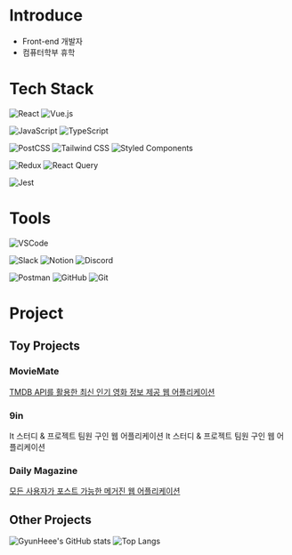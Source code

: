 # Introduce
* Front-end 개발자
* 컴퓨터학부 휴학

# Tech Stack
![React](https://img.shields.io/badge/React-%2320232a.svg?style=for-the-badge&logo=react&logoColor=61DAFB)
![Vue.js](https://img.shields.io/badge/Vue.js-%234FC08D.svg?style=for-the-badge&logo=vue.js&logoColor=white)

![JavaScript](https://img.shields.io/badge/JavaScript-%23F7DF1E.svg?style=for-the-badge&logo=javascript&logoColor=white)
![TypeScript](https://img.shields.io/badge/TypeScript-%23007ACC.svg?style=for-the-badge&logo=typescript&logoColor=white)

![PostCSS](https://img.shields.io/badge/PostCSS-%23DD3A0A.svg?style=for-the-badge&logo=postcss&logoColor=white)
![Tailwind CSS](https://img.shields.io/badge/Tailwind_CSS-%231a202c.svg?style=for-the-badge&logo=tailwind-css&logoColor=38B2AC)
![Styled Components](https://img.shields.io/badge/Styled_Components-%23DB7093.svg?style=for-the-badge&logo=styled-components&logoColor=white)

![Redux](https://img.shields.io/badge/Redux-764ABC?style=for-the-badge&logo=redux&logoColor=white)
![React Query](https://img.shields.io/badge/React_Query-FF4154?style=for-the-badge&logo=react&logoColor=white)

![Jest](https://img.shields.io/badge/Jest-C21325?style=for-the-badge&logo=jest&logoColor=white)

# Tools
![VSCode](https://img.shields.io/badge/VSCode-007ACC.svg?style=for-the-badge&logo=visual-studio-code&logoColor=white)

![Slack](https://img.shields.io/badge/Slack-4A154B?style=for-the-badge&logo=slack&logoColor=white)
![Notion](https://img.shields.io/badge/Notion-%23000000.svg?style=for-the-badge&logo=notion&logoColor=white)
![Discord](https://img.shields.io/badge/Discord-%237289DA.svg?style=for-the-badge&logo=discord&logoColor=white)

![Postman](https://img.shields.io/badge/Postman-FF6C37.svg?style=for-the-badge&logo=postman&logoColor=white)
![GitHub](https://img.shields.io/badge/GitHub-181717.svg?style=for-the-badge&logo=github&logoColor=white)
![Git](https://img.shields.io/badge/Git-F05032.svg?style=for-the-badge&logo=git&logoColor=white)

# Project
## Toy Projects
### MovieMate

<a href="https://github.com/GyunHeee/MovieMate">
  TMDB API를 활용한 최신 인기 영화 정보 제공 웹 어플리케이션
</a> 

### 9in

<a herf="https://github.com/GyunHeee/side_project">
  It 스터디 & 프로젝트 팀원 구인 웹 어플리케이션
</a>

<a herf="https://github.com/GyunHeee/side_project">
  It 스터디 & 프로젝트 팀원 구인 웹 어플리케이션
</a> 

### Daily Magazine

<a href="https://github.com/GyunHeee/Magazine">
  모든 사용자가 포스트 가능한 메거진 웹 어플리케이션
</a> 

## Other Projects

![GyunHeee's GitHub stats](https://github-readme-stats.vercel.app/api?username=GyunHeee&show_icons=true&theme=tokyonight)
![Top Langs](https://github-readme-stats.vercel.app/api/top-langs/?username=GyunHeee&layout=compact)

